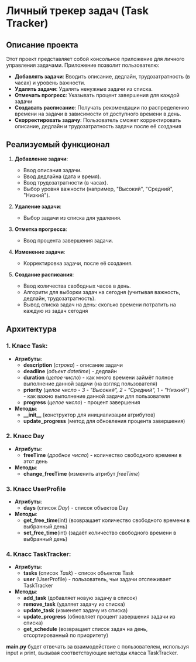 # Личный трекер задач (Task Tracker)

## Описание проекта

Этот проект представляет собой консольное приложение для личного управления задачами. Приложение позволит пользователю:
- **Добавлять задачи**: Вводить описание, дедлайн, трудозатратность (в часах) и уровень важности.
- **Удалять задачи**: Удалять ненужные задачи из списка.
- **Отмечать прогресс**: Указывать процент завершения для каждой задачи
- **Создавать расписание**: Получать рекомендации по распределению времени на задачи в зависимости от доступного времени в день.
- **Скорректировать задачу**: Пользователь сможет корректировать описание, дедлайн и трудозатратность задачи после её создания

## Реализуемый функционал
1. **Добавление задачи**:
   * Ввод описания задачи.
   * Ввод дедлайна (дата и время).
   * Ввод трудозатратности (в часах).
   * Выбор уровня важности (например, "Высокий", "Средний", "Низкий").

2. **Удаление задачи**:
   * Выбор задачи из списка для удаления.

3. **Отметка прогресса**:
   * Ввод процента завершения задачи.
4. **Изменение задачи**:
   * Корректировка задачи, после её создания.
5. **Создание расписания**:
   * Ввод количества свободных часов в день.
   * Алгоритм для выборки задач на сегодня (учитывая важность, дедлайн, трудозатратность).
   * Вывод списка задач на день: сколько времени потратить на каждую из задач сегодня

## Архитектура

### 1. Класс Task:

* **Атрибуты**: 
  * **description** (*строка*) - описание задачи
  * **deadline** (*объект datetime*) - дедлайн
  * **duration** (*целое число*) - как много времени займёт полное выполнение данной задачи (на взгляд пользователя)
  * **priority** (*целое число - 3 - "Высокий", 2 - "Средний", 1 - "Низкий"*) - как важно выполнение данной задачи для пользователя
  * **progress** (*целое число*) - процент завершения
* **Методы**:
  * **\_\_init\_\_** (конструктор для инициализации атрибутов)
  * **update_progress** (метод для обновления процента завершения)

### 2. Класс Day
* **Атрибуты**:
  * **freeTime** (*дробное число*) - количество свободного времени в этот день
* **Методы**:
  * **change_freeTime** (изменить атрибут *freeTime*)

### 3. Класс UserProfile

* **Атрибуты**:
  * **days** (список *Day*) - список объектов Day
* **Методы**:
  * **get_free_time**(int) (возвращает количество свободного времени в выбранный день)
  * **set_free_time**(int) (задаёт количество свободного времени в выбранный день)

### 4. Класс TaskTracker:

* **Атрибуты**:
  * **tasks** (список *Task*) - список объектов Task
  * **user** (UserProfile) - пользователь, чьи задачи отслеживает TaskTracker
* **Методы**:
  * **add_task** (добавляет новую задачу в список)
  * **remove_task** (удаляет задачу из списка)
  * **update_task** (изменяет задачу из списка)
  * **update_progress** (обновляет процент завершения задачи из списка)
  * **get_schedule** (возвращает список задач на день, отсортированный по приоритету)

**main.py** будет отвечать за взаимодействие с пользователем, используя input и print, вызывая соответствующие методы класса TaskTracker.
